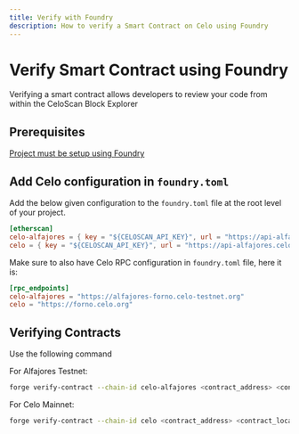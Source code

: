 ```yaml
---
title: Verify with Foundry
description: How to verify a Smart Contract on Celo using Foundry
---
```


# Verify Smart Contract using Foundry

Verifying a smart contract allows developers to review your code from within the CeloScan Block Explorer

## Prerequisites

[Project must be setup using Foundry](/docs/developer/deploy/foundry.md)

## Add Celo configuration in `foundry.toml`

Add the below given configuration to the `foundry.toml` file at the root level of your project.

```toml
[etherscan]
celo-alfajores = { key = "${CELOSCAN_API_KEY}", url = "https://api-alfajores.celoscan.io/api"}
celo = { key = "${CELOSCAN_API_KEY}", url = "https://api-alfajores.celoscan.io/api"}
```

Make sure to also have Celo RPC configuration in `foundry.toml` file, here it is:

```toml
[rpc_endpoints]
celo-alfajores = "https://alfajores-forno.celo-testnet.org"
celo = "https://forno.celo.org"
```

## Verifying Contracts

Use the following command

For Alfajores Testnet:

```bash
forge verify-contract --chain-id celo-alfajores <contract_address> <contract_location> --watch
```

For Celo Mainnet:

```bash
forge verify-contract --chain-id celo <contract_address> <contract_location> --watch
```

